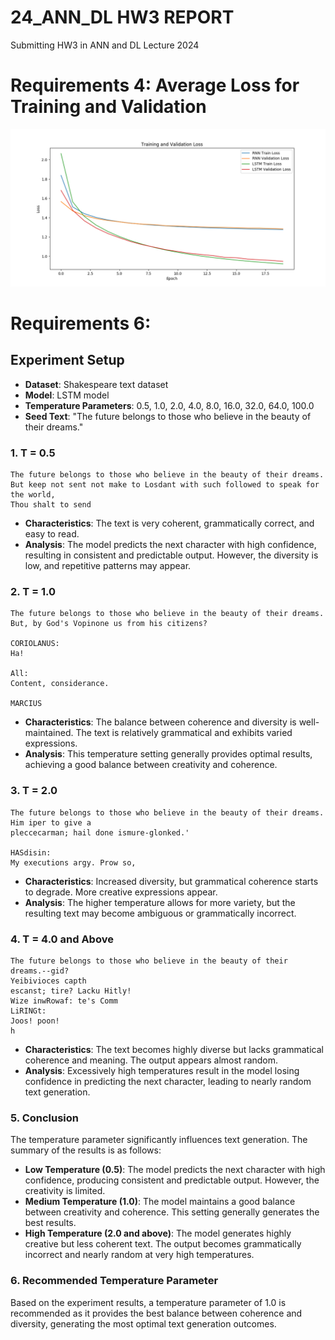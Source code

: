 
# 24_ANN_DL HW3 REPORT
Submitting HW3 in ANN and DL Lecture 2024

# Requirements 4: Average Loss for Training and Validation
<img src="./loss_plot.png">

# Requirements 6:

## Experiment Setup

- **Dataset**: Shakespeare text dataset
- **Model**: LSTM model
- **Temperature Parameters**: 0.5, 1.0, 2.0, 4.0, 8.0, 16.0, 32.0, 64.0, 100.0
- **Seed Text**: "The future belongs to those who believe in the beauty of their dreams."

### 1. T = 0.5
```
The future belongs to those who believe in the beauty of their dreams.
But keep not sent not make to Losdant with such followed to speak for the world,
Thou shalt to send
```
- **Characteristics**: The text is very coherent, grammatically correct, and easy to read.
- **Analysis**: The model predicts the next character with high confidence, resulting in consistent and predictable output. However, the diversity is low, and repetitive patterns may appear.

### 2. T = 1.0
```
The future belongs to those who believe in the beauty of their dreams.
But, by God's Vopinone us from his citizens?

CORIOLANUS:
Ha!

All:
Content, considerance.

MARCIUS
```
- **Characteristics**: The balance between coherence and diversity is well-maintained. The text is relatively grammatical and exhibits varied expressions.
- **Analysis**: This temperature setting generally provides optimal results, achieving a good balance between creativity and coherence.

### 3. T = 2.0
```
The future belongs to those who believe in the beauty of their dreams.
Him iper to give a
pleccecarman; hail done ismure-glonked.'

HASdisin:
My executions argy. Prow so,
```
- **Characteristics**: Increased diversity, but grammatical coherence starts to degrade. More creative expressions appear.
- **Analysis**: The higher temperature allows for more variety, but the resulting text may become ambiguous or grammatically incorrect.

### 4. T = 4.0 and Above
```
The future belongs to those who believe in the beauty of their dreams.--gid?
Yeibivioces capth
escanst; tire? Lacku Hitly!
Wize inwRowaf: te's Comm
LiRINGt:
Joos! poon!
h
```
- **Characteristics**: The text becomes highly diverse but lacks grammatical coherence and meaning. The output appears almost random.
- **Analysis**: Excessively high temperatures result in the model losing confidence in predicting the next character, leading to nearly random text generation.

### 5. Conclusion
The temperature parameter significantly influences text generation. The summary of the results is as follows:

- **Low Temperature (0.5)**: The model predicts the next character with high confidence, producing consistent and predictable output. However, the creativity is limited.
- **Medium Temperature (1.0)**: The model maintains a good balance between creativity and coherence. This setting generally generates the best results.
- **High Temperature (2.0 and above)**: The model generates highly creative but less coherent text. The output becomes grammatically incorrect and nearly random at very high temperatures.

### 6. Recommended Temperature Parameter
Based on the experiment results, a temperature parameter of 1.0 is recommended as it provides the best balance between coherence and diversity, generating the most optimal text generation outcomes.
